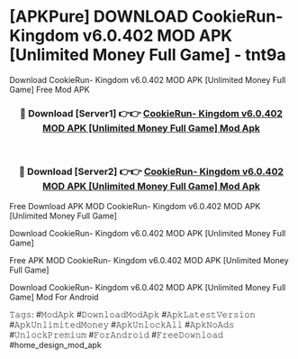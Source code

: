 # [APKPure] DOWNLOAD CookieRun- Kingdom v6.0.402 MOD APK [Unlimited Money   Full Game] - tnt9a
Download CookieRun- Kingdom v6.0.402 MOD APK [Unlimited Money   Full Game] Free Mod APK

<div align="center">
<h3>🔴 Download [Server1] 👉👉 <a href="https://apk-comot.site?title=CookieRun-_Kingdom_v6.0.402_MOD_APK_[Unlimited_Money___Full_Game]">CookieRun- Kingdom v6.0.402 MOD APK [Unlimited Money   Full Game] Mod Apk</a></h3><br>

<h3>🔴 Download [Server2] 👉👉 <a href="https://apk-comot.site?title=CookieRun-_Kingdom_v6.0.402_MOD_APK_[Unlimited_Money___Full_Game]">CookieRun- Kingdom v6.0.402 MOD APK [Unlimited Money   Full Game] Mod Apk</a></h3>
</div>


Free Download APK MOD CookieRun- Kingdom v6.0.402 MOD APK [Unlimited Money   Full Game]

Download CookieRun- Kingdom v6.0.402 MOD APK [Unlimited Money   Full Game] 

Free APK MOD CookieRun- Kingdom v6.0.402 MOD APK [Unlimited Money   Full Game] 

Download CookieRun- Kingdom v6.0.402 MOD APK [Unlimited Money   Full Game] Mod For Android

𝚃𝚊𝚐𝚜: #𝙼𝚘𝚍𝙰𝚙𝚔 #𝙳𝚘𝚠𝚗𝚕𝚘𝚊𝚍𝙼𝚘𝚍𝙰𝚙𝚔 #𝙰𝚙𝚔𝙻𝚊𝚝𝚎𝚜𝚝𝚅𝚎𝚛𝚜𝚒𝚘𝚗 #𝙰𝚙𝚔𝚄𝚗𝚕𝚒𝚖𝚒𝚝𝚎𝚍𝙼𝚘𝚗𝚎𝚢 #𝙰𝚙𝚔𝚄𝚗𝚕𝚘𝚌𝚔𝙰𝚕𝚕 #𝙰𝚙𝚔𝙽𝚘𝙰𝚍𝚜 #𝚄𝚗𝚕𝚘𝚌𝚔𝙿𝚛𝚎𝚖𝚒𝚞𝚖 #𝙵𝚘𝚛𝙰𝚗𝚍𝚛𝚘𝚒𝚍 #𝙵𝚛𝚎𝚎𝙳𝚘𝚠𝚗𝚕𝚘𝚊𝚍 #home_design_mod_apk